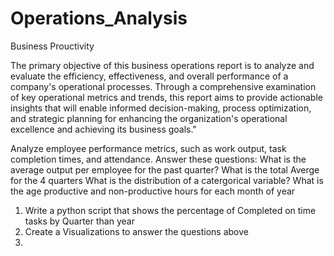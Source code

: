 # Operations_Analysis
Business Prouctivity

The primary objective of this business operations report is to analyze and evaluate the efficiency, effectiveness, and overall performance of a company's operational processes. Through a comprehensive examination of key operational metrics and trends, this report aims to provide actionable insights that will enable informed decision-making, process optimization, and strategic planning for enhancing the organization's operational excellence and achieving its business goals."

Analyze employee performance metrics, such as work output, task completion times, and attendance.
  Answer these questions:
    What is the average output per employee for the past quarter? 
    What is the total Averge for the 4 quarters
    What is the distribution of a catergorical variable?
    What is the age productive and non-productive hours for each month of year


1. Write a python script that shows the percentage of Completed on time tasks by Quarter than year
2. Create a Visualizations to answer the questions above
3. 
